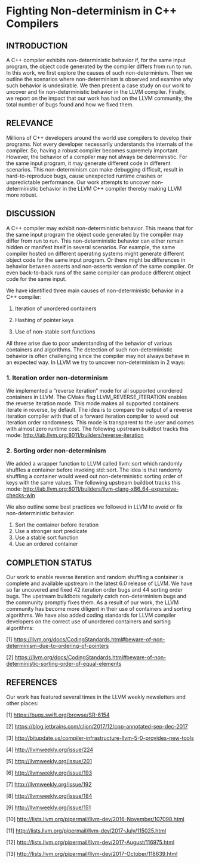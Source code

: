 # Fighting Non-determinism in C++ Compilers

## INTRODUCTION
A C++ compiler exhibits non-deterministic behavior if, for the same input
program, the object code generated by the compiler differs from run to run. In
this work, we first explore the causes of such non-determinism. Then we
outline the scenarios where non-determinism is observed and examine why such
behavior is undesirable. We then present a case study on our work to uncover
and fix non-deterministic behavior in the LLVM compiler. Finally, we report on
the impact that our work has had on the LLVM community, the total number of
bugs found and how we fixed them.

## RELEVANCE
Millions of C++ developers around the world use compilers to develop their
programs. Not every developer necessarily understands the internals of the
compiler. So, having a robust compiler becomes supremely important. However,
the behavior of a compiler may not always be deterministic. For the same input
program, it may generate different code in different scenarios. This
non-determinism can make debugging difficult, result in hard-to-reproduce bugs,
cause unexpected runtime crashes or unpredictable performance.  Our work
attempts to uncover non-deterministic behavior in the LLVM C++ compiler thereby
making LLVM more robust.

## DISCUSSION
A C++ compiler may exhibit non-deterministic behavior. This means that for the
same input program the object code generated by the compiler may differ from
run to run.  This non-deterministic behavior can either remain hidden or
manifest itself in several scenarios. For example, the same compiler hosted on
different operating systems might generate different object code for the same
input program. Or there might be differences in behavior between asserts and
non-asserts version of the same compiler. Or even back-to-back runs of the same
compiler can produce different object code for the same input.

We have identified three main causes of non-deterministic behavior in a C++
compiler:
1. Iteration of unordered containers

2. Hashing of pointer keys

3. Use of non-stable sort functions

All three arise due to poor understanding of the behavior of various containers
and algorithms.  The detection of such non-deterministic behavior is often
challenging since the compiler may not always behave in an expected way. In
LLVM we try to uncover non-determinism in 2 ways:

### 1. Iteration order non-determinism
We implemented a “reverse iteration” mode for all supported unordered
containers in LLVM. The CMake flag LLVM_REVERSE_ITERATION enables the reverse
iteration mode. This mode makes all supported containers iterate in reverse, by
default. The idea is to compare the output of a reverse iteration compiler with
that of a forward iteration compiler to weed out iteration order randomness.
This mode is transparent to the user and comes with almost zero runtime cost.
The following upstream buildbot tracks this mode:
http://lab.llvm.org:8011/builders/reverse-iteration

### 2. Sorting order non-determinism
We added a wrapper function to LLVM called llvm::sort which randomly shuffles a
container before invoking std::sort. The idea is that randomly shuffling a
container would weed out non-deterministic sorting order of keys with the same
values. The following upstream buildbot tracks this mode:
http://lab.llvm.org:8011/builders/llvm-clang-x86_64-expensive-checks-win

We also outline some best practices we followed in LLVM to avoid or fix
non-deterministic behavior:
1. Sort the container before iteration
2. Use a stronger sort predicate
3. Use a stable sort function
4. Use an ordered container

## COMPLETION STATUS
Our work to enable reverse iteration and random shuffling a container is
complete and available upstream in the latest 6.0 release of LLVM. We have so
far uncovered and fixed 42 iteration order bugs and 44 sorting order bugs. The
upstream buildbots regularly catch non-determinism bugs and the community
promptly fixes them. As a result of our work, the LLVM community has become
more diligent in their use of containers and sorting algorithms. We have also
added coding standards for LLVM compiler developers on the correct use of
unordered containers and sorting algorithms:

[1] https://llvm.org/docs/CodingStandards.html#beware-of-non-determinism-due-to-ordering-of-pointers

[2] https://llvm.org/docs/CodingStandards.html#beware-of-non-deterministic-sorting-order-of-equal-elements

## REFERENCES
Our work has featured several times in the LLVM weekly newsletters and other
places:

[1] https://bugs.swift.org/browse/SR-6154

[2] https://blog.jetbrains.com/clion/2017/12/cpp-annotated-sep-dec-2017

[3] http://bitupdate.us/compiler-infrastructure-llvm-5-0-provides-new-tools

[4] http://llvmweekly.org/issue/224

[5] http://llvmweekly.org/issue/201

[6] http://llvmweekly.org/issue/193

[7] http://llvmweekly.org/issue/192

[8] http://llvmweekly.org/issue/184

[9] http://llvmweekly.org/issue/151

[10] http://lists.llvm.org/pipermail/llvm-dev/2016-November/107098.html

[11] http://lists.llvm.org/pipermail/llvm-dev/2017-July/115025.html

[12] http://lists.llvm.org/pipermail/llvm-dev/2017-August/116975.html

[13] http://lists.llvm.org/pipermail/llvm-dev/2017-October/118639.html
